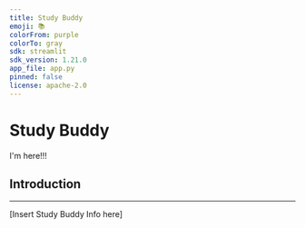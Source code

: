 ```yaml
---
title: Study Buddy
emoji: 📚
colorFrom: purple
colorTo: gray
sdk: streamlit
sdk_version: 1.21.0
app_file: app.py
pinned: false
license: apache-2.0
---
```

# Study Buddy

I'm here!!!

## Introduction
------------
[Insert Study Buddy Info here]

